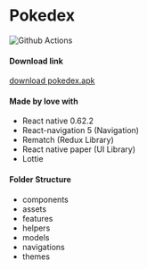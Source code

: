 # Pokedex

![Github Actions](https://github.com/bobbyecho/pokedex/workflows/CI/badge.svg?branch=master)

#### Download link

[download pokedex.apk](https://drive.google.com/file/d/1xAP4LroUNDNY89L4NLlohyCIcUBMRyoR/view?usp=sharing)

#### Made by love with

- React native 0.62.2
- React-navigation 5 (Navigation)
- Rematch (Redux Library)
- React native paper (UI Library)
- Lottie

#### Folder Structure

- components
- assets
- features
- helpers
- models
- navigations
- themes
